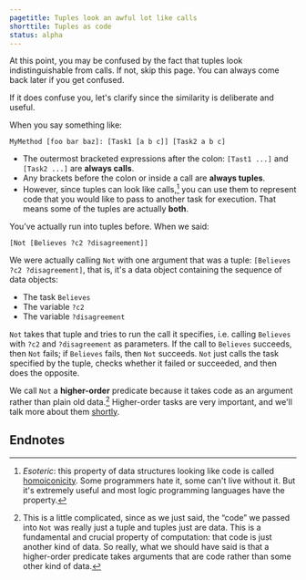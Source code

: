 ```yaml
---
pagetitle: Tuples look an awful lot like calls
shorttile: Tuples as code
status: alpha
---
```

At this point, you may be confused by the fact that tuples look indistinguishable from calls.  If not, skip this page.  You can always come back later if you get confused.

If it does confuse you, let's clarify since the similarity is deliberate and useful.

When you say something like:
```step
MyMethod [foo bar baz]: [Task1 [a b c]] [Task2 a b c]
```
* The outermost bracketed expressions after the colon: `[Tast1 ...]` and `[Task2 ...]` are **always calls**.
* Any brackets before the colon or inside a call are **always tuples**.
* However, since tuples can look like calls,[^1] you can use them to represent code that you would like to pass to another task for execution.  That means some of the tuples are actually **both**.

You’ve actually run into tuples before.  When we said:
```step
[Not [Believes ?c2 ?disagreement]]
```
We were actually calling `Not` with one argument that was a tuple: `[Believes ?c2 ?disagreement]`, that is, it's a data object containing the sequence of data objects:

* The task `Believes`
* The variable `?c2`
* The variable `?disagreement`

`Not` takes that tuple and tries to run the call it specifies, i.e. calling `Believes` with `?c2` and `?disagreement` as parameters.  If the call to `Believes` succeeds, then `Not` fails; if `Believes` fails, then `Not` succeeds.  `Not` just calls the task specified by the tuple, checks whether it failed or succeeded, and then does the opposite.

We call `Not` a **higher-order** predicate because it takes code as an argument rather than plain old data.[^2]   Higher-order tasks are very important, and we'll talk more about them [shortly](higher-order_tasks).


## Endnotes

[^1]: *Esoteric*: this property of data structures looking like code is called [homoiconicity](https://en.wikipedia.org/wiki/Homoiconicity).  Some programmers hate it, some can't live without it.  But it's extremely useful and most logic programming languages have the property.

[^2]: This is a little complicated, since as we just said, the “code” we passed into `Not` was really just a tuple and tuples just are data.  This is a fundamental and crucial property of computation: that code is just another kind of data.  So really, what we should have said is that a higher-order predicate takes arguments that are code rather than some other kind of data.